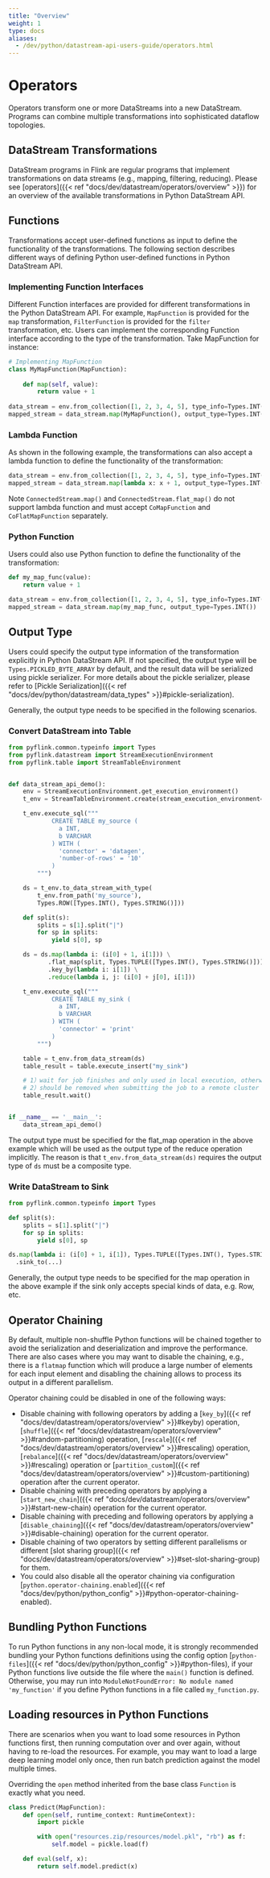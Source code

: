 ```yaml
---
title: "Overview"
weight: 1
type: docs
aliases:
  - /dev/python/datastream-api-users-guide/operators.html
---
```

<!--
Licensed to the Apache Software Foundation (ASF) under one
or more contributor license agreements.  See the NOTICE file
distributed with this work for additional information
regarding copyright ownership.  The ASF licenses this file
to you under the Apache License, Version 2.0 (the
"License"); you may not use this file except in compliance
with the License.  You may obtain a copy of the License at

  http://www.apache.org/licenses/LICENSE-2.0

Unless required by applicable law or agreed to in writing,
software distributed under the License is distributed on an
"AS IS" BASIS, WITHOUT WARRANTIES OR CONDITIONS OF ANY
KIND, either express or implied.  See the License for the
specific language governing permissions and limitations
under the License.
-->

# Operators

Operators transform one or more DataStreams into a new DataStream. Programs can combine multiple transformations into 
sophisticated dataflow topologies.

## DataStream Transformations

DataStream programs in Flink are regular programs that implement transformations on data streams (e.g., mapping, 
filtering, reducing). Please see [operators]({{< ref "docs/dev/datastream/operators/overview" >}})
for an overview of the available transformations in Python DataStream API.

## Functions
Transformations accept user-defined functions as input to define the functionality of the transformations.
The following section describes different ways of defining Python user-defined functions in Python DataStream API.

### Implementing Function Interfaces
Different Function interfaces are provided for different transformations in the Python DataStream API. For example, 
`MapFunction` is provided for the `map` transformation, `FilterFunction` is provided for the `filter` transformation, etc.
Users can implement the corresponding Function interface according to the type of the transformation. Take MapFunction for
instance:

```python
# Implementing MapFunction
class MyMapFunction(MapFunction):
    
    def map(self, value):
        return value + 1
        
data_stream = env.from_collection([1, 2, 3, 4, 5], type_info=Types.INT())
mapped_stream = data_stream.map(MyMapFunction(), output_type=Types.INT())
```

### Lambda Function
As shown in the following example, the transformations can also accept a lambda function to define the functionality of the transformation:

```python
data_stream = env.from_collection([1, 2, 3, 4, 5], type_info=Types.INT())
mapped_stream = data_stream.map(lambda x: x + 1, output_type=Types.INT())
```

<span class="label label-info">Note</span> `ConnectedStream.map()` and `ConnectedStream.flat_map()` do not support
lambda function and must accept `CoMapFunction` and `CoFlatMapFunction` separately.

### Python Function
Users could also use Python function to define the functionality of the transformation:

```python
def my_map_func(value):
    return value + 1

data_stream = env.from_collection([1, 2, 3, 4, 5], type_info=Types.INT())
mapped_stream = data_stream.map(my_map_func, output_type=Types.INT())
```

## Output Type

Users could specify the output type information of the transformation explicitly in Python DataStream API. If not
specified, the output type will be `Types.PICKLED_BYTE_ARRAY` by default, and the result data will be serialized using pickle serializer.
For more details about the pickle serializer, please refer to [Pickle Serialization]({{< ref "docs/dev/python/datastream/data_types" >}}#pickle-serialization).

Generally, the output type needs to be specified in the following scenarios.

### Convert DataStream into Table

```python
from pyflink.common.typeinfo import Types
from pyflink.datastream import StreamExecutionEnvironment
from pyflink.table import StreamTableEnvironment


def data_stream_api_demo():
    env = StreamExecutionEnvironment.get_execution_environment()
    t_env = StreamTableEnvironment.create(stream_execution_environment=env)

    t_env.execute_sql("""
            CREATE TABLE my_source (
              a INT,
              b VARCHAR
            ) WITH (
              'connector' = 'datagen',
              'number-of-rows' = '10'
            )
        """)

    ds = t_env.to_data_stream_with_type(
        t_env.from_path('my_source'),
        Types.ROW([Types.INT(), Types.STRING()]))

    def split(s):
        splits = s[1].split("|")
        for sp in splits:
            yield s[0], sp

    ds = ds.map(lambda i: (i[0] + 1, i[1])) \
           .flat_map(split, Types.TUPLE([Types.INT(), Types.STRING()])) \
           .key_by(lambda i: i[1]) \
           .reduce(lambda i, j: (i[0] + j[0], i[1]))

    t_env.execute_sql("""
            CREATE TABLE my_sink (
              a INT,
              b VARCHAR
            ) WITH (
              'connector' = 'print'
            )
        """)

    table = t_env.from_data_stream(ds)
    table_result = table.execute_insert("my_sink")

    # 1）wait for job finishes and only used in local execution, otherwise, it may happen that the script exits with the job is still running
    # 2）should be removed when submitting the job to a remote cluster such as YARN, standalone, K8s etc in detach mode
    table_result.wait()


if __name__ == '__main__':
    data_stream_api_demo()
```

The output type must be specified for the flat_map operation in the above example which will be used as
the output type of the reduce operation implicitly. The reason is that
`t_env.from_data_stream(ds)` requires the output type of `ds` must be a composite type.

### Write DataStream to Sink

```python
from pyflink.common.typeinfo import Types

def split(s):
    splits = s[1].split("|")
    for sp in splits:
        yield s[0], sp

ds.map(lambda i: (i[0] + 1, i[1]), Types.TUPLE([Types.INT(), Types.STRING()])) \
  .sink_to(...)
```

Generally, the output type needs to be specified for the map operation in the above example if the sink only accepts special kinds of data, e.g. Row, etc.

## Operator Chaining

By default, multiple non-shuffle Python functions will be chained together to avoid the serialization and
deserialization and improve the performance. There are also cases where you may want to disable
the chaining, e.g., there is a `flatmap` function which will produce a large number of elements for
each input element and disabling the chaining allows to process its output in a different parallelism.

Operator chaining could be disabled in one of the following ways:
- Disable chaining with following operators by adding a [`key_by`]({{< ref "docs/dev/datastream/operators/overview" >}}#keyby) operation,
  [`shuffle`]({{< ref "docs/dev/datastream/operators/overview" >}}#random-partitioning) operation,
  [`rescale`]({{< ref "docs/dev/datastream/operators/overview" >}}#rescaling) operation,
  [`rebalance`]({{< ref "docs/dev/datastream/operators/overview" >}}#rescaling) operation or
  [`partition_custom`]({{< ref "docs/dev/datastream/operators/overview" >}}#custom-partitioning) operation
  after the current operator.
- Disable chaining with preceding operators by applying a
  [`start_new_chain`]({{< ref "docs/dev/datastream/operators/overview" >}}#start-new-chain) operation for the current operator.
- Disable chaining with preceding and following operators by applying a
  [`disable_chaining`]({{< ref "docs/dev/datastream/operators/overview" >}}#disable-chaining) operation for the current operator.
- Disable chaining of two operators by setting different parallelisms or different
  [slot sharing group]({{< ref "docs/dev/datastream/operators/overview" >}}#set-slot-sharing-group) for them.
- You could also disable all the operator chaining via configuration
  [`python.operator-chaining.enabled`]({{< ref "docs/dev/python/python_config" >}}#python-operator-chaining-enabled).

## Bundling Python Functions

To run Python functions in any non-local mode, it is strongly recommended
bundling your Python functions definitions using the config option [`python-files`]({{< ref "docs/dev/python/python_config" >}}#python-files),
if your Python functions live outside the file where the `main()` function is defined.
Otherwise, you may run into `ModuleNotFoundError: No module named 'my_function'`
if you define Python functions in a file called `my_function.py`.

## Loading resources in Python Functions

There are scenarios when you want to load some resources in Python functions first,
then running computation over and over again, without having to re-load the resources.
For example, you may want to load a large deep learning model only once,
then run batch prediction against the model multiple times.

Overriding the `open` method inherited from the base class `Function` is exactly what you need.

```python
class Predict(MapFunction):
    def open(self, runtime_context: RuntimeContext):
        import pickle

        with open("resources.zip/resources/model.pkl", "rb") as f:
            self.model = pickle.load(f)

    def eval(self, x):
        return self.model.predict(x)
```
